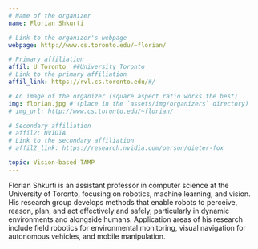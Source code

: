 ```yaml
---
# Name of the organizer
name: Florian Shkurti

# Link to the organizer's webpage
webpage: http://www.cs.toronto.edu/~florian/

# Primary affiliation
affil: U Toronto  ##University Toronto
# Link to the primary affiliation
affil_link: https://rvl.cs.toronto.edu/#/

# An image of the organizer (square aspect ratio works the best)
img: florian.jpg # (place in the `assets/img/organizers` directory)
# img_url: http://www.cs.toronto.edu/~florian/

# Secondary affiliation
# affil2: NVIDIA
# Link to the secondary affiliation
# affil2_link: https://research.nvidia.com/person/dieter-fox

topic: Vision-based TAMP
---
```


<!-- Whatever you write below will show up as the speaker's bio -->

Florian Shkurti is an assistant professor in computer science at the University of Toronto, focusing on robotics, machine learning, and vision. His research group develops methods that enable robots to perceive, reason, plan, and act effectively and safely, particularly in dynamic environments and alongside humans. Application areas of his research include field robotics for environmental monitoring, visual navigation for autonomous vehicles, and mobile manipulation.
